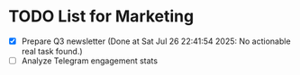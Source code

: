 # TODO List for Marketing

- [x] Prepare Q3 newsletter  (Done at Sat Jul 26 22:41:54 2025: No actionable real task found.)
- [ ] Analyze Telegram engagement stats